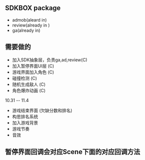 ## SDKBOX package
* admob(aleard in)
* review(already in )
* ga(already in)


## 需要做的
* 加入SDK抽象层，负责ga,ad,review(C)
* 加入暂停界面UI层 (C)
* 游戏界面加入角色 (C)
* 碰撞检测 (C)
* 随机生成敌人 (C)
* 角色爆炸动画 (C)

10.31 -- 11.4
* 游戏结束界面 (欠缺分数和排名)
* 构思排名系统
* 加入游戏背景
* 游戏节奏
* 音效






## 暂停界面回调会对应Scene下面的对应回调方法

